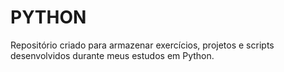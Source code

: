 # PYTHON
Repositório criado para armazenar exercícios, projetos e scripts desenvolvidos durante meus estudos em Python.
